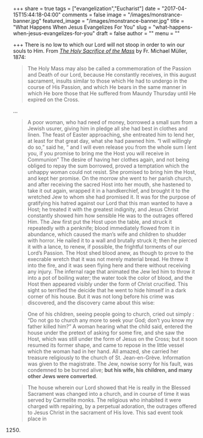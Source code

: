 +++
share = true
tags = ["evangelization","Eucharist"]
date = "2017-04-15T15:44:18-04:00"
comments = false
image = "/images/monstrance-banner.jpg"
featured_image = "/images/monstrance-banner.jpg"
title = "What Happens When Jesus Evangelizes For You"
slug = "what-happens-when-jesus-evangelizes-for-you"
draft = false
author = ""
menu = ""

+++
There is no low to which our Lord will not stoop in order to win our souls to Him. From _[The Holy Sacrifice of the Mass](http://amzn.to/2oihdVz)_ by Fr. Michael Müller, 1874:

> The Holy Mass may also be called a commemoration of the
Passion and Death of our Lord, because He constantly receives, in this august sacrament, insults similar to those
which He had to undergo in the course of His Passion, and
which He bears in the same manner in which He bore those
that He suffered from Maundy Thursday until He expired
on the Cross.

…

> A poor woman, who had need of money, borrowed a small
sum from a Jewish usurer, giving him in pledge all she
had best in clothes and linen. The feast of Easter approaching, she entreated him to lend her, at least for that great
day, what she had pawned him. “I will willingly do so,”
said he, “ and I will even release you from the whole sum I
lent you, if you promise to bring me the Host you will receive in Communion” The desire of having her clothes
again, and not being obliged to repay the sum borrowed,
proved a temptation which the unhappy woman could not
resist. She promised to bring him the Host, and kept her
promise. On the morrow she went to her parish church,
and after receiving the sacred Host into her mouth, she
hastened to take it out again, wrapped it in a handkerchief,
and brought it to the wretched Jew to whom she had promised it. It was for the purpose of gratifying his hatred
against our Lord that this man wanted to have a Host; he
treated it with the greatest indignity, and Jesus Christ constantly showed him how sensible He was to the outrages
offered Him. The Jew first put the Host upon the table,
and struck it repeatedly with a penknife; blood immediately flowed from it in abundance, which caused the man’s
wife and children to shudder with horror. He nailed it to
a wall and brutally struck it; then he pierced it with a
lance, to renew, if possible, the frightful torments of our
Lord’s Passion. The Host shed blood anew, as though to
prove to the execrable wretch that it was not merely material bread. He threw it into the fire, and it was seen flying
here and there without receiving any injury. The infernal
rage that animated the Jew led him to throw it into a pot
of boiling water; the water took the color of blood, and the
Host then appeared visibly under the form of Christ crucified. This sight so terrified the deicide that he went to hide
himself in a dark corner of his house. But it was not long
before his crime was discovered, and the discovery came
about this wise:

>One of his children, seeing people going to church, cried
out simply : “Do not go to church any more to seek your
God; don’t you know my father killed him?” A woman
hearing what the child said, entered the house under the
pretext of asking for some fire, and she saw the Host, which
was still under the form of Jesus on the Cross; but it soon
resumed its former shape, and came to repose in the little
vessel which the woman had in her hand. All amazed, she
carried her treasure religiously to the church of St. Jean-en-Grève. Information was given to the magistrate. The
Jew, nowise sorry for his fault, was condemned to be burned
alive; **but his wife, his children, and many other Jews were
converted**.

>The house wherein our Lord showed that He is really in
the Blessed Sacrament was changed into a church, and in
course of time it was served by Carmelite monks. The religious who inhabited it were charged with repairing, by a
perpetual adoration, the outrages offered to Jesus Christ in
the sacrament of His love. This sad event took place in
1250.
